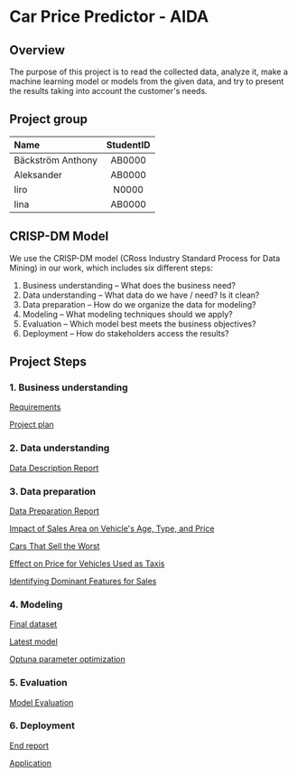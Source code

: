 # Car Price Predictor - AIDA

## Overview

The purpose of this project is to read the collected data, analyze it, make a machine learning model or models from the given data, and try to present the results taking into account the customer's needs.

## Project group

| Name | StudentID |
| :-- | :-: |
| Bäckström Anthony | AB0000 |
| Aleksander | AB0000 |
| Iiro | N0000 |
| Iina | AB0000 |

## CRISP-DM Model

We use the CRISP-DM model (CRoss Industry Standard Process for Data Mining) in our work, which includes six different steps:

1. Business understanding – What does the business need?
2. Data understanding – What data do we have / need? Is it clean?
3. Data preparation – How do we organize the data for modeling?
4. Modeling – What modeling techniques should we apply?
5. Evaluation – Which model best meets the business objectives?
6. Deployment – How do stakeholders access the results?

## Project Steps

### 1. Business understanding

[Requirements](./1-business-understanding/requirement-specification.ipynb)

[Project plan](./1-business-understanding/project-plan.ipynb)

### 2. Data understanding

[Data Description Report](./2-data-understanding/data-description-report.ipynb)

### 3. Data preparation

[Data Preparation Report](./3-data-preparation/data-preparation-report.ipynb)

[Impact of Sales Area on Vehicle's Age, Type, and Price](./3-data-preparation/sales_area.ipynb)

[Cars That Sell the Worst](./3-data-preparation/worst_cars.ipynb)

[Effect on Price for Vehicles Used as Taxis](./3-data-preparation/taxi.ipynb)

[Identifying Dominant Features for Sales](./3-data-preparation/dominant-feats/dominant-features.ipynb)

### 4. Modeling

[Final dataset](./4-modeling/final_clean.ipynb)

[Latest model](./4-modeling/lightgbm_model.ipynb)

[Optuna parameter optimization](./4-modeling/optuna_optimization.ipynb)

### 5. Evaluation

[Model Evaluation](./5-evaluation/Modeling_Stage_Report.ipynb)

### 6. Deployment

[End report](./6-deployment/report/end_report.ipynb)

[Application](./6-deployment/flask-app/)
